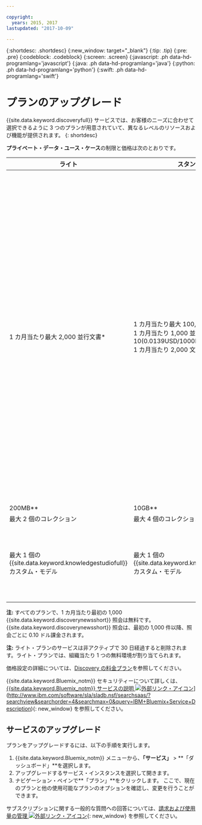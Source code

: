 ```yaml
---

copyright:
  years: 2015, 2017
lastupdated: "2017-10-09"

---
```


{:shortdesc: .shortdesc}
{:new_window: target="_blank"}
{:tip: .tip}
{:pre: .pre}
{:codeblock: .codeblock}
{:screen: .screen}
{:javascript: .ph data-hd-programlang='javascript'}
{:java: .ph data-hd-programlang='java'}
{:python: .ph data-hd-programlang='python'}
{:swift: .ph data-hd-programlang='swift'}

# プランのアップグレード

{{site.data.keyword.discoveryfull}} サービスでは、お客様のニーズに合わせて選択できるように 3 つのプランが用意されていて、異なるレベルのリソースおよび機能が提供されます。
{: shortdesc}

**プライベート・データ・ユース・ケース**の制限と価格は次のとおりです。

| ライト                   |  スタンダード        | 拡張      |  プレミアム       |
|--------------------------|-------------------|-------------------|-------------------|
| 1 カ月当たり最大 2,000 並行文書\*   |1 カ月当たり最大 100,000 並行文書\*<br/> 1 カ月当たり 1,000 並行文書当たり $10 ($0.0139USD/1000Doc/Hr)\*\*\*<br/> 1 カ月当たり 2,000 文書が無料\*\*\*\*  | **予約済みの環境**</br> $1,000/月の基本レート<br/> 1 カ月当たり最大 1,000,000 文書\*<br/> 1 カ月当たり 1,000 並行文書当たり $5 ($0.00694 USD/1000Doc/Hr)\*\*\*<br/> 1 カ月当たり 100,000 文書を含む\*\*\*\*</br> もっと大きな環境については、[営業担当 ![外部リンク・アイコン](../../icons/launch-glyph.svg "外部リンク・アイコン")](https://www.ibm.com/marketing/iwm/dre/signup?source=MAIL-watson){: new_window} にお問い合わせください。| **プレミアム・プラン**は、より高い独立性とセキュリティーを提供するため、1 つ以上の Watson サービスの単一テナント・インスタンスを開発者および組織に提供します。これらのプランでは、既存の共有プラットフォームにおける計算レベルの独立性が確保され、さらに転送中や静止中のエンドツーエンドの暗号化データが提供されます。より詳しい情報やプレミアム・プランの購入に関しては、[営業担当 ![外部リンク・アイコン](../../icons/launch-glyph.svg "外部リンク・アイコン")](https://ibm.biz/contact-wdc-premium){: new_window} にお問い合わせください。|
| 200MB\*\*                  |10GB\*\*  | 80GB\*\* |-
| 最大 2 個のコレクション      |最大 4 個のコレクション | 最大 100 コレクション| - |
| 最大 1 個の {{site.data.keyword.knowledgestudiofull}} カスタム・モデル |最大 1 個の {{site.data.keyword.knowledgestudioshort}} カスタム・モデル | 無制限の {{site.data.keyword.knowledgestudioshort}} カスタム・モデル<br/>1 {{site.data.keyword.knowledgestudioshort}} カスタム・モデルを含む<br/>1 カ月当たり {{site.data.keyword.knowledgestudioshort}} モデル当たり $800 追加| - |

**注:** すべてのプランで、1 カ月当たり最初の 1,000 {{site.data.keyword.discoverynewsshort}} 照会は無料です。{{site.data.keyword.discoverynewsshort}} 照会は、最初の 1,000 件以降、照会ごとに 0.10 ドル課金されます。

**注:** ライト・プランのサービスは非アクティブで 30 日経過すると削除されます。ライト・プランでは、組織当たり 1 つの無料環境が割り当てられます。

価格設定の詳細については、[Discovery の料金プラン](/docs/services/discovery/pricing-details.html)を参照してください。

{{site.data.keyword.Bluemix_notm}} セキュリティーについて詳しくは、[{{site.data.keyword.Bluemix_notm}} サービスの説明 ![外部リンク・アイコン](../../icons/launch-glyph.svg "外部リンク・アイコン")](../../icons/launch-glyph.svg "外部リンク・アイコン")](http://www.ibm.com/software/sla/sladb.nsf/searchsaas/?searchview&searchorder=4&searchmax=0&query=IBM+Bluemix+Service+Description){: new_window} を参照してください。

## サービスのアップグレード

プランをアップグレードするには、以下の手順を実行します。

1.  {{site.data.keyword.Bluemix_notm}} メニューから、**「サービス」** > **「ダッシュボード」**を選択します。
1.  アップグレードするサービス・インスタンスを選択して開きます。
1.  ナビゲーション・ペインで**「プラン」**をクリックします。
   ここで、現在のプランと他の使用可能なプランのオプションを確認し、変更を行うことができます。

サブスクリプションに関する一般的な質問への回答については、[請求および使用量の管理 ![外部リンク・アイコン](../../icons/launch-glyph.svg "外部リンク・アイコン")](/docs/pricing/index.html){: new_window} を参照してください。
